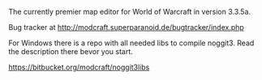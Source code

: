 The currently premier map editor for World of Warcraft in version 3.3.5a.

Bug tracker at http://modcraft.superparanoid.de/bugtracker/index.php

For Windows there is a repo with all needed libs to compile noggit3.
Read the description there bevor you start.

https://bitbucket.org/modcraft/noggit3libs